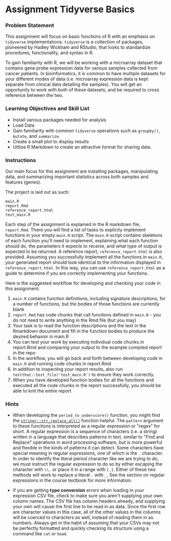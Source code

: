 # Assignment Tidyverse Basics

### Problem Statement
This assignment will focus on basic functions of R with an emphasis on
`tidyverse` implementations. `tidyverse` is a collection of packages, pioneered
by Hadley Wickham and RStudio, that looks to standardize procedures,
functionality, and syntax in R.

To gain familiarity with R, we will be working with a microarray dataset that
contains gene probe expression data for various samples collected from cancer
patients. In bioinformatics, it is common to have multiple datasets for your
different modes of data (i.e. microarray expression data is kept separate
from clinical data detailing the samples). You will get an opportunity to work
with both of these datasets, and be required to cross reference between the two.

### Learning Objectives and Skill List
- Install various packages needed for analysis
- Load Data
- Gain familiarity with common `tidyverse` operations such as `groupby()`,
`mutate`, and `summarize`.
- Create a small plot to display results
- Utilize R Markdown to create an attractive format for sharing data.

### Instructions
Our main focus for this assignment are installing packages, manipulating data,
and summarizing important statistics across both samples and features (genes).

The project is laid out as such:  
```
main.R
report.Rmd
reference_report.html
test_main.R
```
Each step of the assignment is explained in the R markdown file, `report.Rmd`.
There you will find a list of tasks to explicity implement functions in your
empty `main.R` script. The `main.R` script contains skeletons of each function
you'll need to implement, explaining what each function should do, the parameters
it expects to receive, and what type of output is expected to be returned. A
reference report, `reference_report.html` is also provided. Assuming you successfully
implement all the functions in `main.R`, your generated report should look
identical to the information displayed in `reference_report.html`. In this way,
you can use `reference_report.html` as a guide to determine if you are correctly
implementing your functions.

Here is the suggested workflow for developing and checking your code in this
assignment:

1. `main.R` contains function definitions, including signature descriptions, for
  a number of functions, but the bodies of those functions are currently blank
2. `report.Rmd` has code chunks that call functions defined in `main.R` - you do
  not need to write anything in the Rmd file (but you may)
3. Your task is to read the function descriptions and the text in the Rmarkdown
  document and fill in the function bodies to produce the desired behavior in
  main.R
4. You can test your work by executing individual code chunks in report.Rmd and
  comparing your output to the example compiled report in the repo
5. In the workflow, you will go back and forth between developing code in `main.R`
  and running code chunks in report.Rmd
6. In addition to inspecting your report results, also run
  `testthat::test_file('test_main.R')` to ensure they work correctly.
7. When you have developed function bodies for all the functions and executed
  all the code chunks in the report successfully, you should be able to knit the
  entire report

### Hints

* When developing the `period_to_underscore()` function, you might find the
[`stringr::str_replace_all()`](https://stringr.tidyverse.org/reference/str_replace.html)
function helpful. The `pattern` argument to these functions is interpreted as
a regular expression or "regex" for short. A regular expression is a sequence of 
characters (i.e. a string) written in a language that describes patterns in text, 
similar to "Find and Replace" operations in word processing software, but is more 
powerful and flexible in the kinds of patterns it can detect. Some characters have 
special meaning in regular expressions, one of which is the `.` character. In order
to identify the literal period character like we are trying to do, we must instruct 
the regular expression to do so by either escaping the character with `\\.` or place 
it in a range with `[.]`. Either of these two methods will work to replace a literal `.`
with `_`. See the section on regular expressions in the course textbook for more 
information. 

* If you are getting **type conversion** errors when loading in your expression
CSV file, check to make sure you aren't supplying your own column names. The
CSV file has column headers already, and supplying your own will cause the first
line to be read in as data. Since the first row are character values in this
case, all of the other values in the columns will be coerced to characters as
well, instead of reading them in as numbers. Always get in the habit of 
assuming that your CSVs may not be perfectly formatted and quickly checking its
structure using a command like `cat` or `head`.
